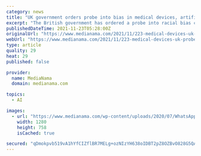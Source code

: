 ```yaml
---
category: news
title: "UK government orders probe into bias in medical devices, artificial intelligence tools"
excerpt: "The British government has ordered a probe into racial bias creeping into medical devices and AI-based tools, according to a press release."
publishedDateTime: 2021-11-23T05:28:00Z
originalUrl: "https://www.medianama.com/2021/11/223-medical-devices-uk-probe-racial-bias/"
webUrl: "https://www.medianama.com/2021/11/223-medical-devices-uk-probe-racial-bias/"
type: article
quality: 29
heat: 29
published: false

provider:
  name: MediaNama
  domain: medianama.com

topics:
  - AI

images:
  - url: "https://www.medianama.com/wp-content/uploads/2020/07/WhatsApp-Image-2020-07-09-at-3.47.57-PM1-e1594290213278.jpeg.jpeg"
    width: 1280
    height: 758
    isCached: true

secured: "qDmokpvb519vA1hYfCIZflBR7MELg+ozNIzYH638oIDBT2pZ8OZBvO828G5QAQQmVMVnpGR6ozr+1q3Ei6GLzFXFq8MEOUTieBhKmTDz7erzGdNzcV1LumgOPEcmgeMos8+jwK2bYhTEOCNBKif9Ka7LwzmIndSmQKC8O56b9N1ATyeWhpTP9tChXwSB1EEQ7Pa0qGZBgiOBkZ0wi0+RlFkY3DLQRGc4uBxC8MWY2T2u9zVGIDNmEwXMzVyA2gTg3AzY7uK9UaIBOAfkQApIIq2SsRqvraExOEjhJ7aoFzsmKfbRkRyZqIDuY9wgUYlw+5bcavJOZjd4CdRaA64v5LvpzHviIhg+o7gg/rz7/6U=;fz8+GHDgFA61vDuULwx3Ng=="
---
```


